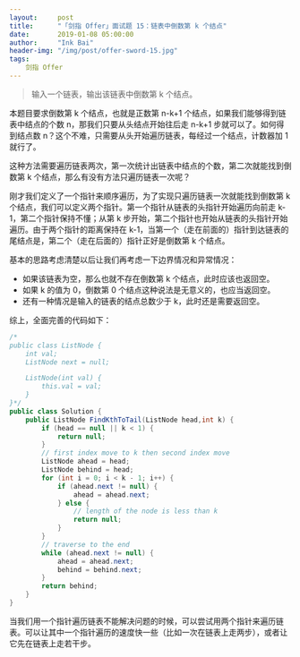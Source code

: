 ```yaml
---
layout:     post
title:      "「剑指 Offer」面试题 15：链表中倒数第 k 个结点"
date:       2019-01-08 05:00:00
author:     "Ink Bai"
header-img: "/img/post/offer-sword-15.jpg"
tags:
    剑指 Offer
---
```


> 输入一个链表，输出该链表中倒数第 k 个结点。

本题目要求倒数第 k 个结点，也就是正数第 n-k+1 个结点，如果我们能够得到链表中结点的个数 n，那我们只要从头结点开始往后走 n-k+1 步就可以了。如何得到结点数 n？这个不难，只需要从头开始遍历链表，每经过一个结点，计数器加 1 就行了。

这种方法需要遍历链表两次，第一次统计出链表中结点的个数，第二次就能找到倒数第 k 个结点，那么有没有方法只遍历链表一次呢？

刚才我们定义了一个指针来顺序遍历，为了实现只遍历链表一次就能找到倒数第 k 个结点，我们可以定义两个指针。第一个指针从链表的头指针开始遍历向前走 k-1，第二个指针保持不懂；从第 k 步开始，第二个指针也开始从链表的头指针开始遍历。由于两个指针的距离保持在 k-1，当第一个（走在前面的）指针到达链表的尾结点是，第二个（走在后面的）指针正好是倒数第 k 个结点。

基本的思路考虑清楚以后让我们再考虑一下边界情况和异常情况：

- 如果该链表为空，那么也就不存在倒数第 k 个结点，此时应该也返回空。
- 如果 k 的值为 0，倒数第 0 个结点这种说法是无意义的，也应当返回空。
- 还有一种情况是输入的链表的结点总数少于 k，此时还是需要返回空。

综上，全面完善的代码如下：

```java
/*
public class ListNode {
    int val;
    ListNode next = null;

    ListNode(int val) {
        this.val = val;
    }
}*/
public class Solution {
    public ListNode FindKthToTail(ListNode head,int k) {
        if (head == null || k < 1) {
            return null;
        }
        // first index move to k then second index move
        ListNode ahead = head;
        ListNode behind = head;
        for (int i = 0; i < k - 1; i++) {
            if (ahead.next != null) {
                ahead = ahead.next;
            } else {
                // length of the node is less than k
                return null;
            }
        }
        // traverse to the end
        while (ahead.next != null) {
            ahead = ahead.next;
            behind = behind.next;
        }
        return behind;
    }
}
```

当我们用一个指针遍历链表不能解决问题的时候，可以尝试用两个指针来遍历链表。可以让其中一个指针遍历的速度快一些（比如一次在链表上走两步），或者让它先在链表上走若干步。
